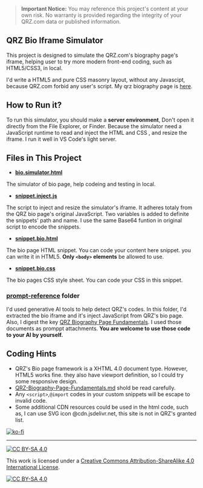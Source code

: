 > **Important Notice:** You may reference this project's content at your own risk. No warranty is provided regarding the integrity of your QRZ.com data or published information.

## QRZ Bio Iframe Simulator

This project is designed to simulate the QRZ.com's biography page's iframe, helping user to try more modern front-end coding, such as HTML5/CSS3, in local.

I'd write a HTML5 and pure CSS masonry layout, without any Javascipt, because QRZ.com forbid any user's script.  My qrz biography page is [here](https://www.qrz.com/db/BG6LH#t_bio).


## How to Run it?

To run this simulator, you should make a **server environment**, Don't open it directly from the File Explorer, or Finder. 
Because the simulator need a JavaScript runtime to read and inject the HTML and CSS , and resize the iframe.
I run it well in VS Code's light server.

## Files in This Project

- **[bio.simulator.html](bio.simulator.html)**

The simulator of bio page, help codeing and testing in local.

- **[snippet.inject.js](snippet.inject.js)**

The script to inject and resize the simulator's iframe. It adheres totaly from the QRZ bio page's original JavaScript.
Two variables is added to definite the snippets' path and name.
I use the same Base64 funtion in original script to encode the snippets. 

- **[snippet.bio.html](snippet.bio.html)**

The bio page HTML snippet. You can code your content here snippet. you can write it in HTML5.
**Only `<body>` elements** be allowed to use.

- **[snippet.bio.css](snippet.bio.css)**

The bio pages CSS style sheet. You can code your CSS in this snippet.


### [prompt-reference](./prompt-reference/) folder

I'd used generative AI tools to help detect QRZ's codes.
In this folder, I'd extracted the bio iframe and it's inject JavaScript from QRZ's bio page.
Also, I digest the key [QRZ Biography Page Fundamentals](./prompt-reference/QRZ-Biography-Page-Fundamentals.md).
I used those documents as promppt attachments.
**You are welcome to use those code to your AI by yourself.**

## Coding Hints

- QRZ's Bio page framework is a XHTML 4.0 document type. However, HTML5 works fine. they also have viewport definition, so I could try some responsive design.
- [QRZ-Biography-Page-Fundamentals.md](./prompt-reference/QRZ-Biography-Page-Fundamentals.md) shold be read carefully.
- Any `<script>`,`@import` codes in your custom snippets will be escape to invalid code.
- Some additional CDN resources could be used in the html code, such as, I can use SVG icon @cdn.jsdelivr.net, this site is not in QRZ's granted list.


[![ko-fi](https://ko-fi.com/img/githubbutton_sm.svg)](https://ko-fi.com/T6T01D9CDW)

---

[![CC BY-SA 4.0][cc-by-sa-shield]][cc-by-sa]

This work is licensed under a
[Creative Commons Attribution-ShareAlike 4.0 International License][cc-by-sa].

[![CC BY-SA 4.0][cc-by-sa-image]][cc-by-sa]

[cc-by-sa]: http://creativecommons.org/licenses/by-sa/4.0/
[cc-by-sa-image]: https://licensebuttons.net/l/by-sa/4.0/88x31.png
[cc-by-sa-shield]: https://img.shields.io/badge/License-CC%20BY--SA%204.0-lightgrey.svg